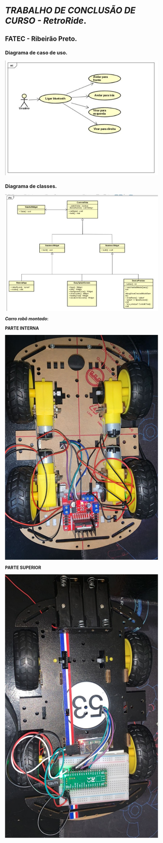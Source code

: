 # *TRABALHO DE CONCLUSÃO DE CURSO - RetroRide*.

## FATEC - Ribeirão Preto.

### Diagrama de caso de uso.

<img src="assets/caso-de-uso.jpeg" alt="Texto Alternativo">

### Diagrama de classes.

<img src="assets/diagrama02.jpeg" alt="Texto Alternativo">

**_Carro robô montado_:**


**PARTE INTERNA**

<img src="assets/carro_parte_interna.jpeg" alt="Texto Alternativo">

**PARTE SUPERIOR**

<img src="assets/carro_parte_superior.jpeg" alt="Texto Alternativo">


